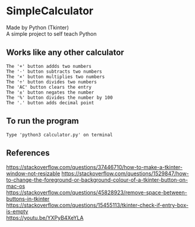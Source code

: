 # SimpleCalculator
 Made by Python (Tkinter)   
 A simple project to self teach Python
 
## Works like any other calculator
    The '+' button addds two numbers
    The '-' button subtracts two numbers
    The '×' button multiplies two numbers
    The '÷' button divides two numbers
    The 'AC' button clears the entry
    The '±' button negates the number
    The '%' button divides the number by 100
    The '.' button adds decimal point

## To run the program
    Type 'python3 calculator.py' on terminal

## References
  https://stackoverflow.com/questions/37446710/how-to-make-a-tkinter-window-not-resizable
  https://stackoverflow.com/questions/1529847/how-to-change-the-foreground-or-background-colour-of-a-tkinter-button-on-mac-os  
  https://stackoverflow.com/questions/45828923/remove-space-between-buttons-in-tkinter  
  https://stackoverflow.com/questions/15455113/tkinter-check-if-entry-box-is-empty   
  https://youtu.be/YXPyB4XeYLA

